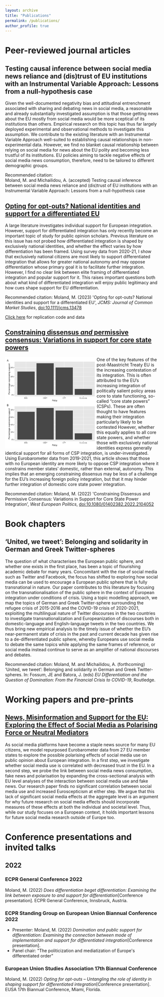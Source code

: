 ```yaml
---
layout: archive
title: "Publications"
permalink: /publications/
author_profile: true
---
```

# Peer-reviewed journal articles

## Testing causal inference between social media news reliance and (dis)trust of EU institutions with an Instrumental Variable Approach: Lessons from a null-hypothesis case
Given the well-documented negativity bias and attitudinal entrenchment associated with sharing and debating news in social media, a reasonable and already substantially investigated assumption is that those getting news about the EU mostly from social media would be more sceptical of its institutions than others. Empirical research on this topic has thus far largely deployed experimental and observational methods to investigate this assumption. We contribute to the existing literature with an Instrumental Variable Approach well-suited to establishing causal relationships in non-experimental data. However, we find no blanket causal relationship between relying on social media for news about the EU polity and becoming less trustful of its institutions. EU policies aiming to tackle negative effects of social media news consumption, therefore, need to be tailored to different demographic groups.

Recommended citation:  
Moland, M. and Michailidou, A. (accepted) Testing causal inference between social media news reliance and (dis)trust of EU institutions with an Instrumental Variable Approach: Lessons from a null-hypothesis case


## [Opting for opt-outs? National identities and support for a differentiated EU](https://github.com/martinmoland/martinmoland.github.io/blob/master/files/Opting%20for%20opt-outs%20-%20AAM.pdf)
A large literature investigates individual support for European integration. However, support for differentiated integration has only recently become an important topic of study for public opinion scholars. Previous literature on this issue has not probed how differentiated integration is shaped by exclusively national identities, and whether the effect varies by how differentiation has been framed. Using survey data from 2020-21, I show that exclusively national citizens are most likely to support differentiated integration that allows for greater national autonomy and may oppose differentiation whose primary goal it is to facilitate further integration. However, I find no clear link between elite framing of differentiated integration and popular support for it. This raises important questions both about what kind of differentiated integration will enjoy public legitimacy and how cues shape support for EU differentiation. 

Recommended citation: Moland, M. (2023) 'Opting for opt-outs? National identities and support for a differentiated EU', *JCMS: Journal of Common Market Studies*, [doi:10.1111/jcms.13478](https://onlinelibrary.wiley.com/doi/abs/10.1111/jcms.13478)

[Click here](https://dataverse.harvard.edu/dataset.xhtml?persistentId=doi%3A10.7910%2FDVN%2FDPBIG3) for replication code and data

## [Constraining dissensus *and* permissive consensus: Variations in support for core state powers](https://github.com/martinmoland/martinmoland.github.io/blob/master/files/Accepted%20paper%20-%20WEP.pdf)
<img align="left" width="300" height="300" src="../fig_4-kopi.jpg">
One of the key features of the post-Maastricht Treaty EU is the increasing contestation of its integration. This is often attributed to the EU’s increasing integration of politically salient policy areas core to state functioning, so-called “core state powers” (CSPs). These are often thought to have features making their integration particularly likely to be contested However, whether this equally applies to all core state powers, and whether those with exclusively national identities express generally identical support for all forms of CSP integration, is under-investigated. Using Eurobarometer data from 2019-2021, this article shows that those with no European identity are more likely to oppose CSP integration where it constrains member states’ domestic, rather than external, autonomy. This implies that an emerging constraining dissensus may be less of a challenge for the EU’s increasing foreign policy integration, but that it may hinder further integration of domestic core state power integration.

Recommended citation: Moland, M. (2022) 'Constraining Dissensus and Permissive Consensus: Variations in Support for Core State Power Integration', *West European Politics*, [doi:10.1080/01402382.2022.2104052](https://www.tandfonline.com/doi/abs/10.1080/01402382.2022.2104052)

# Book chapters

## ‘United, we tweet’: Belonging and solidarity in German and Greek Twitter-spheres
The question of what characterises the European public sphere, and whether one exists in the first place, has been a topic of flourishing academic debate for many years. Concomitant with the rise of social media such as Twitter and Facebook, the focus has shifted to exploring how social media can be used to encourage a European public sphere that is fully transnational in nature. Our paper contributes to this literature by focusing on the transnationalisation of the public sphere in the context of European integration under conditions of crisis. Using a topic modelling approach, we map the topics of German and Greek Twitter-sphere surrounding the refugee crisis of 2015-2016 and the COVID-19 crisis of 2020-2021, exploiting the multilingual nature of Twitter discourses in the two countries to investigate transnationalization and Europeanization of discourses both in domestic-language and English-language tweets in the two countries. We thus bring new empirical analysis to the timely issue of whether the EU’s near-permanent state of crisis in the past and current decade has given rise to a de-differentiated public sphere, whereby Europeans use social media to debate the same topics while applying the same frames of reference, or social media instead continue to serve as an amplifier of national discourses and debates.

Recommended citation: Moland, M. and Michailidou, A. (forthcoming) ‘United, we tweet’: Belonging and solidarity in German and Greek Twitter-spheres. In: Fossum, JE and Batora, J. (eds) *EU Differentiation and the Question of Domination: From the Financial Crisis to COVID-19*, Routledge.


# Working papers and pre-prints

## [News, Misinformation and Support for the EU: Exploring the Effect of Social Media as Polarising Force or Neutral Mediators](https://papers.ssrn.com/sol3/papers.cfm?abstract_id=3889187)
As social media platforms have become a staple news source for many EU citizens, we model repurposed Eurobarometer data from 27 EU member states to explore the possible polarising effects of social media use on public opinion about European integration. In a first step, we investigate whether social media use is correlated with decreased trust in the EU. In a second step, we probe the link between social media news consumption, fake news and polarisation by expanding the cross-sectional analysis with EU level analyses of the interaction between social media use and fake news. Our research paper finds no significant correlation between social media use and increased Euroscepticism at either step. We argue that this lack of significant social media effects at the aggregate level is an argument for why future research on social media effects should incorporate measures of these effects at both the individual and societal level. Thus, while our study focuses on a European context, it holds important lessons for future social media research outside of Europe too.

# Conference presentations and invited talks
## 2022
### ECPR General Conference 2022
Moland, M. (2022) *Does differentiation beget differentiation: Examining the link between exposure to and support for differentiation*[Conference presentation]. ECPR General Conference, Innsbruck, Austria.

### ECPR Standing Group on European Union Biannual Conference 2022
* Presenter: Moland, M. (2022) *Domination and public support for differentiation: Examining the connection between mode of implementation and support for differentiated integration*[Conference presentation].
* Panel chair: "The politicization and mediatization of Europe's differentiated order"

### European Union Studies Association 17th Biannual Conference
Moland, M. (2022) *Opting for opt-outs – Untangling the role of identity in shaping support for differentiated integration*[Conference presentation]. EUSA 17th Biannual Conference, Miami, Florida.

